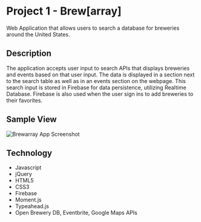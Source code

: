 # Project 1 - Brew[array]

Web Application that allows users to search a database for breweries around the United States.


## Description
The application accepts user input to search APIs that displays breweries and events based on that user input. The data is displayed in a section next to the search table as well as in an events section on the webpage. This search input is stored in Firebase for data persistence, utilizing Realtime Database. Firebase is also used when the user sign ins to add breweries to their favorites. 

## Sample View

![Brewarray App Screenshot](/images/screenshot.jpg/)

## Technology

+ Javascript
+ jQuery
+ HTML5
+ CSS3
+ Firebase
+ Moment.js
+ Typeahead.js
+ Open Brewery DB, Eventbrite, Google Maps APIs
